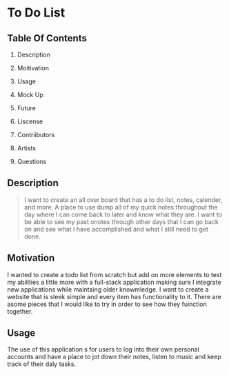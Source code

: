 # To Do List

## Table Of Contents

1. Description

2. Moitivation

3. Usage

4. Mock Up

5. Future

6. Liscense

7. Contriibutors

8. Artists

9. Questions

## Description

> I want to create an all over board that has a to do list, notes, calender, and more. A place to use dump all of my quick notes throughout the day where I can come back to later and know what they are. I want to be able to see my past onotes through other days that I can go back on and see what I have accomplished and what I still need to get done.

## Motivation

I wanted to create a todo list from scratch but add on more elements to test my abilities a little more with a full-stack application making sure I integrate new applications while maintaing older knowmledge. I want to create a website that is sleek simple and every item has functionality to it. There are asome pieces that I would like to try in order to see how they fuinction together.

## Usage

The use of this application s for users to log into their own personal accounts and have a place to jot down their notes, listen to music and keep track of their daly tasks.


